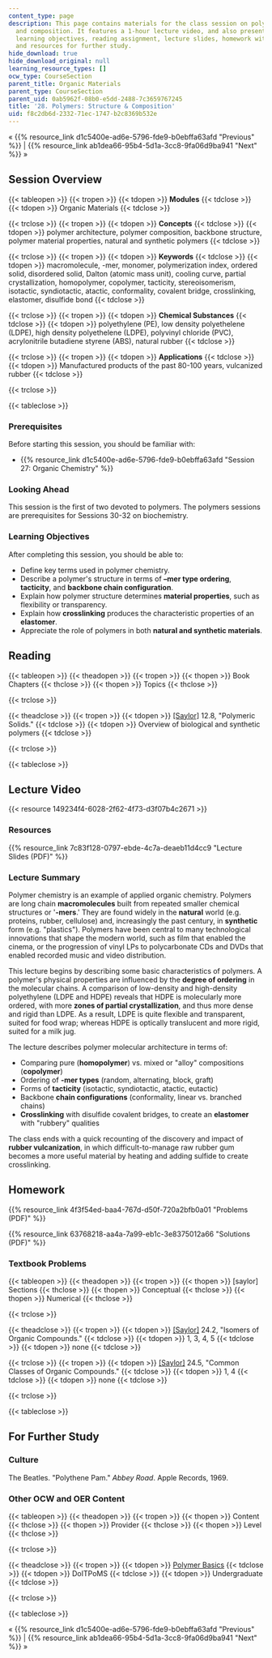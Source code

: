```yaml
---
content_type: page
description: This page contains materials for the class session on polymer structure
  and composition. It features a 1-hour lecture video, and also presents the prerequisites,
  learning objectives, reading assignment, lecture slides, homework with solutions,
  and resources for further study.
hide_download: true
hide_download_original: null
learning_resource_types: []
ocw_type: CourseSection
parent_title: Organic Materials
parent_type: CourseSection
parent_uid: 0ab5962f-08b0-e5dd-2488-7c3659767245
title: '28. Polymers: Structure & Composition'
uid: f8c2db6d-2332-71ec-1747-b2c8369b532e
---
```


« {{% resource_link d1c5400e-ad6e-5796-fde9-b0ebffa63afd "Previous" %}} | {{% resource_link ab1dea66-95b4-5d1a-3cc8-9fa06d9ba941 "Next" %}} »

Session Overview
----------------

{{< tableopen >}}
{{< tropen >}}
{{< tdopen >}}
**Modules**
{{< tdclose >}}
{{< tdopen >}}
Organic Materials
{{< tdclose >}}

{{< trclose >}}
{{< tropen >}}
{{< tdopen >}}
**Concepts**
{{< tdclose >}}
{{< tdopen >}}
polymer architecture, polymer composition, backbone structure, polymer material properties, natural and synthetic polymers
{{< tdclose >}}

{{< trclose >}}
{{< tropen >}}
{{< tdopen >}}
**Keywords**
{{< tdclose >}}
{{< tdopen >}}
macromolecule, -mer, monomer, polymerization index, ordered solid, disordered solid, Dalton (atomic mass unit), cooling curve, partial crystallization, homopolymer, copolymer, tacticity, stereoisomerism, isotactic, syndiotactic, atactic, conformality, covalent bridge, crosslinking, elastomer, disulfide bond
{{< tdclose >}}

{{< trclose >}}
{{< tropen >}}
{{< tdopen >}}
**Chemical Substances**
{{< tdclose >}}
{{< tdopen >}}
polyethylene (PE), low density polyethelene (LDPE), high density polyethelene (LDPE), polyvinyl chloride (PVC), acrylonitrile butadiene styrene (ABS), natural rubber
{{< tdclose >}}

{{< trclose >}}
{{< tropen >}}
{{< tdopen >}}
**Applications**
{{< tdclose >}}
{{< tdopen >}}
Manufactured products of the past 80-100 years, vulcanized rubber
{{< tdclose >}}

{{< trclose >}}

{{< tableclose >}}

### Prerequisites

Before starting this session, you should be familiar with:

*   {{% resource_link d1c5400e-ad6e-5796-fde9-b0ebffa63afd "Session 27: Organic Chemistry" %}}

### Looking Ahead

This session is the first of two devoted to polymers. The polymers sessions are prerequisites for Sessions 30-32 on biochemistry.

### Learning Objectives

After completing this session, you should be able to:

*   Define key terms used in polymer chemistry.
*   Describe a polymer's structure in terms of **–mer type ordering**, **tacticity**, and **backbone chain configuration**.
*   Explain how polymer structure determines **material properties**, such as flexibility or transparency.
*   Explain how **crosslinking** produces the characteristic properties of an **elastomer**.
*   Appreciate the role of polymers in both **natural and synthetic materials**.

Reading
-------

{{< tableopen >}}
{{< theadopen >}}
{{< tropen >}}
{{< thopen >}}
Book Chapters
{{< thclose >}}
{{< thopen >}}
Topics
{{< thclose >}}

{{< trclose >}}

{{< theadclose >}}
{{< tropen >}}
{{< tdopen >}}
[\[Saylor\]](https://saylordotorg.github.io/text_general-chemistry-principles-patterns-and-applications-v1.0/s16-08-polymeric-solids.html) 12.8, "Polymeric Solids."
{{< tdclose >}}
{{< tdopen >}}
Overview of biological and synthetic polymers
{{< tdclose >}}

{{< trclose >}}

{{< tableclose >}}

Lecture Video
-------------

{{< resource 149234f4-6028-2f62-4f73-d3f07b4c2671 >}}

### Resources

{{% resource_link 7c83f128-0797-ebde-4c7a-deaeb11d4cc9 "Lecture Slides (PDF)" %}}

### Lecture Summary

Polymer chemistry is an example of applied organic chemistry. Polymers are long chain **macromolecules** built from repeated smaller chemical structures or '**\-mers**.' They are found widely in the **natural** world (e.g. proteins, rubber, cellulose) and, increasingly the past century, in **synthetic** form (e.g. "plastics"). Polymers have been central to many technological innovations that shape the modern world, such as film that enabled the cinema, or the progression of vinyl LPs to polycarbonate CDs and DVDs that enabled recorded music and video distribution.

This lecture begins by describing some basic characteristics of polymers. A polymer's physical properties are influenced by the **degree of ordering** in the molecular chains. A comparison of low-density and high-density polyethylene (LDPE and HDPE) reveals that HDPE is molecularly more ordered, with more **zones of partial crystallization**, and thus more dense and rigid than LDPE. As a result, LDPE is quite flexible and transparent, suited for food wrap; whereas HDPE is optically translucent and more rigid, suited for a milk jug.

The lecture describes polymer molecular architecture in terms of:

*   Comparing pure (**homopolymer**) vs. mixed or "alloy" compositions (**copolymer**)
*   Ordering of **\-mer types** (random, alternating, block, graft)
*   Forms of **tacticity** (isotactic, syndiotactic, atactic, eutactic)
*   Backbone **chain configurations** (conformality, linear vs. branched chains)
*   **Crosslinking** with disulfide covalent bridges, to create an **elastomer** with "rubbery" qualities

The class ends with a quick recounting of the discovery and impact of **rubber vulcanization**, in which difficult-to-manage raw rubber gum becomes a more useful material by heating and adding sulfide to create crosslinking.

Homework
--------

{{% resource_link 4f3f54ed-baa4-767d-d50f-720a2bfb0a01 "Problems (PDF)" %}}

{{% resource_link 63768218-aa4a-7a99-eb1c-3e8375012a66 "Solutions (PDF)" %}}

### Textbook Problems

{{< tableopen >}}
{{< theadopen >}}
{{< tropen >}}
{{< thopen >}}
\[saylor\] Sections
{{< thclose >}}
{{< thopen >}}
Conceptual
{{< thclose >}}
{{< thopen >}}
Numerical
{{< thclose >}}

{{< trclose >}}

{{< theadclose >}}
{{< tropen >}}
{{< tdopen >}}
[\[Saylor\]](https://saylordotorg.github.io/text_general-chemistry-principles-patterns-and-applications-v1.0/s28-02-isomers-of-organic-compounds.html) 24.2, "Isomers of Organic Compounds."
{{< tdclose >}}
{{< tdopen >}}
1, 3, 4, 5
{{< tdclose >}}
{{< tdopen >}}
none
{{< tdclose >}}

{{< trclose >}}
{{< tropen >}}
{{< tdopen >}}
[\[Saylor\]](https://saylordotorg.github.io/text_general-chemistry-principles-patterns-and-applications-v1.0/s28-05-common-classes-of-organic-comp.html) 24.5, "Common Classes of Organic Compounds."
{{< tdclose >}}
{{< tdopen >}}
1, 4
{{< tdclose >}}
{{< tdopen >}}
none
{{< tdclose >}}

{{< trclose >}}

{{< tableclose >}}

For Further Study
-----------------

### Culture

The Beatles. "Polythene Pam." _Abbey Road_. Apple Records, 1969.

### Other OCW and OER Content

{{< tableopen >}}
{{< theadopen >}}
{{< tropen >}}
{{< thopen >}}
Content
{{< thclose >}}
{{< thopen >}}
Provider
{{< thclose >}}
{{< thopen >}}
Level
{{< thclose >}}

{{< trclose >}}

{{< theadclose >}}
{{< tropen >}}
{{< tdopen >}}
[Polymer Basics](http://www.doitpoms.ac.uk/tlplib/polymerbasics/index.php)
{{< tdclose >}}
{{< tdopen >}}
DoITPoMS
{{< tdclose >}}
{{< tdopen >}}
Undergraduate
{{< tdclose >}}

{{< trclose >}}

{{< tableclose >}}

« {{% resource_link d1c5400e-ad6e-5796-fde9-b0ebffa63afd "Previous" %}} | {{% resource_link ab1dea66-95b4-5d1a-3cc8-9fa06d9ba941 "Next" %}} »